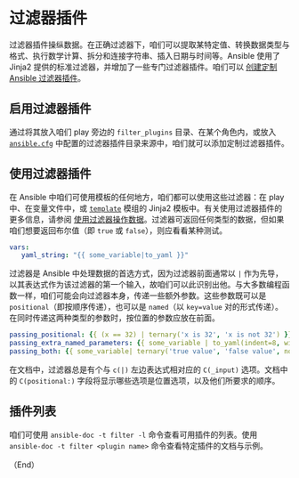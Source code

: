 # 过滤器插件


过滤器插件操纵数据。在正确过滤器下，咱们可以提取某特定值、转换数据类型与格式、执行数学计算、拆分和连接字符串、插入日期与时间等。Ansible 使用了 Jinja2 提供的标准过滤器，并增加了一些专门过滤器插件。咱们可以 [创建定制 Ansible 过滤器插件](https://docs.ansible.com/ansible/latest/dev_guide/developing_plugins.html#developing-filter-plugins)。


## 启用过滤器插件

通过将其放入咱们 play 旁边的 `filter_plugins` 目录、在某个角色内，或放入 [`ansible.cfg`](https://docs.ansible.com/ansible/latest/reference_appendices/config.html#ansible-configuration-settings) 中配置的过滤器插件目录来源中，咱们就可以添加定制过滤器插件。


## 使用过滤器插件

在 Ansible 中咱们可使用模板的任何地方，咱们都可以使用这些过滤器：在 play 中、在变量文件中，或 [`template`](https://docs.ansible.com/ansible/latest/collections/ansible/builtin/template_module.html#template-module) 模组的 Jinja2 模板中。有关使用过滤器插件的更多信息，请参阅 [使用过滤器操作数据](../../playbook/using/filters.md)。过滤器可返回任何类型的数据，但如果咱们想要返回布尔值（即 `true` 或 `false`），则应看看某种测试。


```yaml
vars:
   yaml_string: "{{ some_variable|to_yaml }}"
```

过滤器是 Ansible 中处理数据的首选方式，因为过滤器前面通常以 `|` 作为先导，以其表达式作为该过滤器的第一个输入，故咱们可以此识别出他。与大多数编程函数一样，咱们可能会向过滤器本身，传递一些额外参数。这些参数既可以是 `positional`（即按顺序传递），也可以是 `named`（以 `key=value` 对的形式传递）。在同时传递这两种类型的参数时，按位置的参数应放在前面。


```yaml
passing_positional: {{ (x == 32) | ternary('x is 32', 'x is not 32') }}
passing_extra_named_parameters: {{ some_variable | to_yaml(indent=8, width=1337) }}
passing_both: {{ some_variable| ternary('true value', 'false value', none_val='NULL') }}
```

在文档中，过滤器总是有个与 `c(|)` 左边表达式相对应的 `C(_input)` 选项。文档中的 `C(positional:)` 字段将显示哪些选项是位置选项，以及他们所要求的顺序。


## 插件列表


咱们可使用 `ansible-doc -t filter -l` 命令查看可用插件的列表。使用 `ansible-doc -t filter <plugin name>` 命令查看特定插件的文档与示例。

（End）

